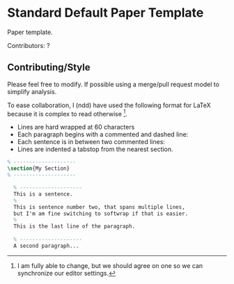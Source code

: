 # Standard Default Paper Template

Paper template.

Contributors: ?

## Contributing/Style

Please feel free to modify. If possible using a merge/pull
request model to simplify analysis. 

To ease collaboration, I (ndd) have used the following
format for LaTeX because it is complex to read otherwise
[^style].

- Lines are hard wrapped at 60 characters
- Each paragraph begins with a commented and dashed line:
- Each sentence is in between two commented lines:
- Lines are indented a tabstop from the nearest section.

```tex
% --------------------
\section{My Section}
% --------------------

  % --------------------
  This is a sentence. 
  %
  This is sentence number two, that spans multiple lines,
  but I'm am fine switching to softwrap if that is easier.
  %
  This is the last line of the paragraph.
  
  % --------------------
  A second paragraph...
```

[^style]: I am fully able to change, but we should agree on
  one so we can synchronize our editor settings.
